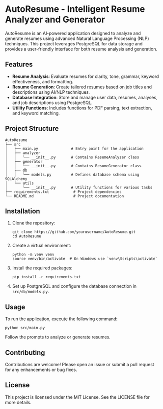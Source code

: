 # AutoResume - Intelligent Resume Analyzer and Generator

AutoResume is an AI-powered application designed to analyze and generate resumes using advanced Natural Language Processing (NLP) techniques. This project leverages PostgreSQL for data storage and provides a user-friendly interface for both resume analysis and generation.

## Features

- **Resume Analysis**: Evaluate resumes for clarity, tone, grammar, keyword effectiveness, and formatting.
- **Resume Generation**: Create tailored resumes based on job titles and descriptions using AI/NLP techniques.
- **Database Integration**: Store and manage user data, resumes, analyses, and job descriptions using PostgreSQL.
- **Utility Functions**: Includes functions for PDF parsing, text extraction, and keyword matching.

## Project Structure

```
AutoResume
├── src
│   ├── main.py               # Entry point for the application
│   ├── analyzer
│   │   └── __init__.py       # Contains ResumeAnalyzer class
│   ├── generator
│   │   └── __init__.py       # Contains ResumeGenerator class
│   ├── db
│   │   └── models.py         # Defines database schema using SQLAlchemy
│   └── utils
│       └── __init__.py       # Utility functions for various tasks
├── requirements.txt           # Project dependencies
└── README.md                  # Project documentation
```

## Installation

1. Clone the repository:
   ```
   git clone https://github.com/yourusername/AutoResume.git
   cd AutoResume
   ```

2. Create a virtual environment:
   ```
   python -m venv venv
   source venv/bin/activate  # On Windows use `venv\Scripts\activate`
   ```

3. Install the required packages:
   ```
   pip install -r requirements.txt
   ```

4. Set up PostgreSQL and configure the database connection in `src/db/models.py`.

## Usage

To run the application, execute the following command:
```
python src/main.py
```

Follow the prompts to analyze or generate resumes.

## Contributing

Contributions are welcome! Please open an issue or submit a pull request for any enhancements or bug fixes.

## License

This project is licensed under the MIT License. See the LICENSE file for more details.